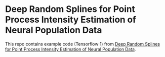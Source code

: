 # Deep Random Splines for Point Process Intensity Estimation of Neural Population Data

This repo contains example code (Tensorflow 1) from [Deep Random Splines for Point Process Intensity Estimation of Neural Population Data](https://arxiv.org/abs/1903.02610).